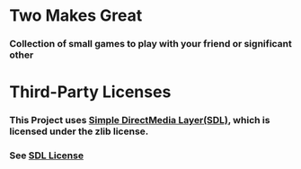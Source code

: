 # Two Makes Great

### Collection of small games to play with your friend or significant other


# Third-Party Licenses

### This Project uses [Simple DirectMedia Layer(SDL)](https://www.libsdl.org/), which is licensed under the zlib license.

### See [SDL License](./SDLLicense.txt)
